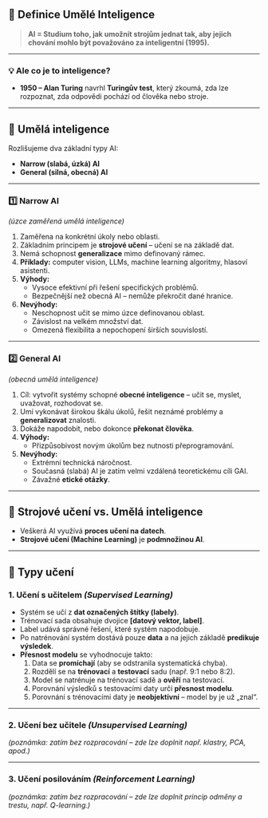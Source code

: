 ## 🧠 Definice Umělé Inteligence

> **AI = Studium toho, jak umožnit strojům jednat tak, aby jejich chování mohlo být považováno za inteligentní (1995).**

---

### 💡 Ale co je to inteligence?
- **1950 – Alan Turing** navrhl **Turingův test**, který zkoumá, zda lze rozpoznat, zda odpovědi pochází od člověka nebo stroje.

---

## 🤖 Umělá inteligence

Rozlišujeme dva základní typy AI:  
- **Narrow (slabá, úzká) AI**  
- **General (silná, obecná) AI**

---

### 1️⃣ Narrow AI  
*(úzce zaměřená umělá inteligence)*  

1. Zaměřena na konkrétní úkoly nebo oblasti.  
2. Základním principem je **strojové učení** – učení se na základě dat.  
3. Nemá schopnost **generalizace** mimo definovaný rámec.  
4. **Příklady:** computer vision, LLMs, machine learning algoritmy, hlasoví asistenti.  
5. **Výhody:**
   - Vysoce efektivní při řešení specifických problémů.  
   - Bezpečnější než obecná AI – nemůže překročit dané hranice.  
6. **Nevýhody:**
   - Neschopnost učit se mimo úzce definovanou oblast.  
   - Závislost na velkém množství dat.  
   - Omezená flexibilita a nepochopení širších souvislostí.  

---

### 2️⃣ General AI  
*(obecná umělá inteligence)*  

1. Cíl: vytvořit systémy schopné **obecné inteligence** – učit se, myslet, uvažovat, rozhodovat se.  
2. Umí vykonávat širokou škálu úkolů, řešit neznámé problémy a **generalizovat** znalosti.  
3. Dokáže napodobit, nebo dokonce **překonat člověka**.  
4. **Výhody:**
   - Přizpůsobivost novým úkolům bez nutnosti přeprogramování.  
5. **Nevýhody:**
   - Extrémní technická náročnost.  
   - Současná (slabá) AI je zatím velmi vzdálená teoretickému cíli GAI.  
   - Závažné **etické otázky**.  

---

## 🔁 Strojové učení vs. Umělá inteligence

- Veškerá AI využívá **proces učení na datech**.  
- **Strojové učení (Machine Learning)** je **podmnožinou AI**.  

---

## 📘 Typy učení

### 1. Učení s učitelem *(Supervised Learning)*  
- Systém se učí z **dat označených štítky (labely)**.  
- Trénovací sada obsahuje dvojice **[datový vektor, label]**.  
- Label udává správné řešení, které systém napodobuje.  
- Po natrénování systém dostává pouze **data** a na jejich základě **predikuje výsledek**.  
- **Přesnost modelu** se vyhodnocuje takto:
  1. Data se **promíchají** (aby se odstranila systematická chyba).  
  2. Rozdělí se na **trénovací** a **testovací** sadu (např. 9:1 nebo 8:2).  
  3. Model se natrénuje na trénovací sadě a **ověří** na testovací.  
  4. Porovnání výsledků s testovacími daty určí **přesnost modelu**.  
  5. Porovnání s trénovacími daty je **neobjektivní** – model by je už „znal“.  

---

### 2. Učení bez učitele *(Unsupervised Learning)*  
*(poznámka: zatím bez rozpracování – zde lze doplnit např. klastry, PCA, apod.)*

---

### 3. Učení posilováním *(Reinforcement Learning)*  
*(poznámka: zatím bez rozpracování – zde lze doplnit princip odměny a trestu, např. Q-learning.)*
